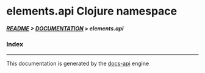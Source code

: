
# elements.api Clojure namespace

##### [README](../../../README.md) > [DOCUMENTATION](../../COVER.md) > elements.api

### Index

---

This documentation is generated by the [docs-api](https://github.com/bithandshake/docs-api) engine

